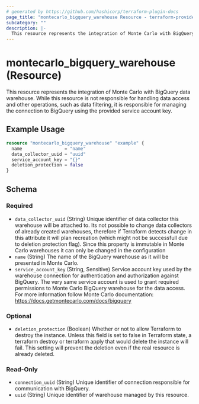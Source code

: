 ```yaml
---
# generated by https://github.com/hashicorp/terraform-plugin-docs
page_title: "montecarlo_bigquery_warehouse Resource - terraform-provider-montecarlo"
subcategory: ""
description: |-
  This resource represents the integration of Monte Carlo with BigQuery data warehouse. While this resource is not responsible for handling data access and other operations, such as data filtering, it is responsible for managing the connection to BigQuery using the provided service account key.
---
```


# montecarlo_bigquery_warehouse (Resource)

This resource represents the integration of Monte Carlo with BigQuery data warehouse. While this resource is not responsible for handling data access and other operations, such as data filtering, it is responsible for managing the connection to BigQuery using the provided service account key.

## Example Usage

```terraform
resource "montecarlo_bigquery_warehouse" "example" {
  name                = "name"
  data_collector_uuid = "uuid"
  service_account_key = "{}"
  deletion_protection = false
}
```

<!-- schema generated by tfplugindocs -->
## Schema

### Required

- `data_collector_uuid` (String) Unique identifier of data collector this warehouse will be attached to. Its not possible to change data collectors of already created warehouses, therefore if Terraform detects change in this attribute it will plan recreation (which might not be successfull due to deletion protection flag). Since this property is immutable in Monte Carlo warehouses it can only be changed in the configuration
- `name` (String) The name of the BigQuery warehouse as it will be presented in Monte Carlo.
- `service_account_key` (String, Sensitive) Service account key used by the warehouse connection for authentication and authorization against BigQuery. The very same service account is used to grant required permissions to Monte Carlo BigQuery warehouse for the data access. For more information follow Monte Carlo documentation: https://docs.getmontecarlo.com/docs/bigquery

### Optional

- `deletion_protection` (Boolean) Whether or not to allow Terraform to destroy the instance. Unless this field is set to false in Terraform state, a terraform destroy or terraform apply that would delete the instance will fail. This setting will prevent the deletion even if the real resource is already deleted.

### Read-Only

- `connection_uuid` (String) Unique identifier of connection responsible for communication with BigQuery.
- `uuid` (String) Unique identifier of warehouse managed by this resource.
